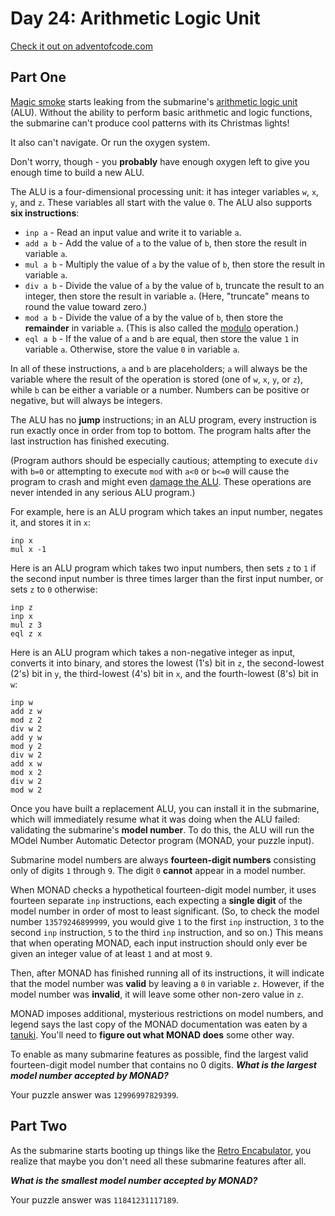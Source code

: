 
# Day 24: Arithmetic Logic Unit

[Check it out on adventofcode.com](https://adventofcode.com/2021/day/24)

## Part One

[Magic smoke](https://en.wikipedia.org/wiki/Magic_smoke) starts leaking from the submarine's [arithmetic logic unit](https://en.wikipedia.org/wiki/Arithmetic_logic_unit) (ALU). Without the ability to perform basic arithmetic and logic functions, the submarine can't produce cool patterns with its Christmas lights!

It also can't navigate. Or run the oxygen system.

Don't worry, though - you **probably** have enough oxygen left to give you enough time to build a new ALU.

The ALU is a four-dimensional processing unit: it has integer variables `w`, `x`, `y`, and `z`. These variables all start with the value `0`. The ALU also supports **six instructions**:

* `inp a` - Read an input value and write it to variable `a`.
* `add a b` - Add the value of `a` to the value of `b`, then store the result in variable `a`.
* `mul a b` - Multiply the value of `a` by the value of `b`, then store the result in variable `a`.
* `div a b` - Divide the value of `a` by the value of `b`, truncate the result to an integer, then store the result in variable `a`. (Here, "truncate" means to round the value toward zero.)
* `mod a b` - Divide the value of a by the value of `b`, then store the **remainder** in variable `a`. (This is also called the [modulo](https://en.wikipedia.org/wiki/Modulo_operation) operation.)
* `eql a b` - If the value of `a` and `b` are equal, then store the value `1` in variable `a`. Otherwise, store the value `0` in variable `a`.

In all of these instructions, `a` and `b` are placeholders; `a` will always be the variable where the result of the operation is stored (one of `w`, `x`, `y`, or `z`), while `b` can be either a variable or a number. Numbers can be positive or negative, but will always be integers.

The ALU has no **jump** instructions; in an ALU program, every instruction is run exactly once in order from top to bottom. The program halts after the last instruction has finished executing.

(Program authors should be especially cautious; attempting to execute `div` with `b=0` or attempting to execute `mod` with `a<0` or `b<=0` will cause the program to crash and might even [damage the ALU](https://en.wikipedia.org/wiki/Arithmetic_logic_unit "Maybe this is what happened to the last one."). These operations are never intended in any serious ALU program.)

For example, here is an ALU program which takes an input number, negates it, and stores it in `x`:

```plain
inp x
mul x -1
```

Here is an ALU program which takes two input numbers, then sets `z` to `1` if the second input number is three times larger than the first input number, or sets `z` to `0` otherwise:

```plain
inp z
inp x
mul z 3
eql z x
```

Here is an ALU program which takes a non-negative integer as input, converts it into binary, and stores the lowest (1's) bit in `z`, the second-lowest (2's) bit in `y`, the third-lowest (4's) bit in `x`, and the fourth-lowest (8's) bit in `w`:

```plain
inp w
add z w
mod z 2
div w 2
add y w
mod y 2
div w 2
add x w
mod x 2
div w 2
mod w 2
```

Once you have built a replacement ALU, you can install it in the submarine, which will immediately resume what it was doing when the ALU failed: validating the submarine's **model number**. To do this, the ALU will run the MOdel Number Automatic Detector program (MONAD, your puzzle input).

Submarine model numbers are always **fourteen-digit numbers** consisting only of digits `1` through `9`. The digit `0` **cannot** appear in a model number.

When MONAD checks a hypothetical fourteen-digit model number, it uses fourteen separate `inp` instructions, each expecting a **single digit** of the model number in order of most to least significant. (So, to check the model number `13579246899999`, you would give `1` to the first `inp` instruction, `3` to the second `inp` instruction, `5` to the third `inp` instruction, and so on.) This means that when operating MONAD, each input instruction should only ever be given an integer value of at least `1` and at most `9`.

Then, after MONAD has finished running all of its instructions, it will indicate that the model number was **valid** by leaving a `0` in variable `z`. However, if the model number was **invalid**, it will leave some other non-zero value in `z`.

MONAD imposes additional, mysterious restrictions on model numbers, and legend says the last copy of the MONAD documentation was eaten by a [tanuki](https://en.wikipedia.org/wiki/Japanese_raccoon_dog). You'll need to **figure out what MONAD does** some other way.

To enable as many submarine features as possible, find the largest valid fourteen-digit model number that contains no 0 digits. ***What is the largest model number accepted by MONAD?***

Your puzzle answer was `12996997829399`.

## Part Two

As the submarine starts booting up things like the [Retro Encabulator](https://www.youtube.com/watch?v=RXJKdh1KZ0w), you realize that maybe you don't need all these submarine features after all.

***What is the smallest model number accepted by MONAD?***

Your puzzle answer was `11841231117189`.